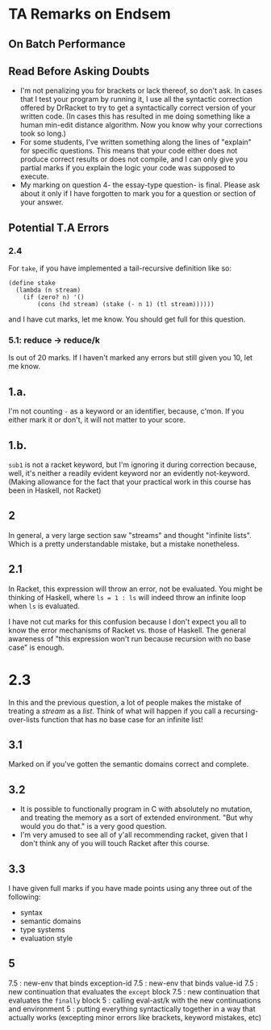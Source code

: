 # TA Remarks on Endsem

## On Batch Performance

## Read Before Asking Doubts

* I'm not penalizing you for brackets or lack thereof, so don't ask. In cases that I test your program by running it, I use all the syntactic correction offered by DrRacket to try to get a syntactically correct version of your written code. (In cases this has resulted in me doing something like a human min-edit distance algorithm. Now you know why your corrections took so long.)
* For some students, I've written something along the lines of "explain" for specific questions. This means that your code either does not produce correct results or does not compile, and I can only give you partial marks if you explain the logic your code was supposed to execute.
* My marking on question 4- the essay-type question- is final. Please ask about it only if I have forgotten to mark you for a question or section of your answer.

## Potential T.A Errors

### 2.4

For `take`, if you have implemented a tail-recursive definition like so:

```
(define stake
  (lambda (n stream)
    (if (zero? n) '()
        (cons (hd stream) (stake (- n 1) (tl stream))))))
```

and I have cut marks, let me know. You should get full for this question.

### 5.1: reduce -> reduce/k

Is out of 20 marks. If I haven't marked any errors but still given you 10, let me know.


## 1.a.

I'm not counting `-` as a keyword or an identifier, because, c'mon. If you either mark it or don't, it will not matter to your score.

## 1.b.

`sub1` is not a racket keyword, but I'm ignoring it during correction because, well, it's neither a readily evident keyword nor an evidently not-keyword. (Making allowance for the fact that your practical work in this course has been in Haskell, not Racket)

## 2 

In general, a very large section saw "streams" and thought "infinite lists". Which is a pretty understandable mistake, but a mistake nonetheless.

## 2.1

In Racket, this expression will throw an error, not be evaluated. You might be thinking of Haskell, where `ls = 1 : ls` will indeed throw an infinite loop when `ls` is evaluated. 

I have not cut marks for this confusion because I don't expect you all to know the error mechanisms of Racket vs. those of Haskell. The general awareness of "this expression won't run because recursion with no base case" is enough.

# 2.3

In this and the previous question, a lot of people makes the mistake of treating a _stream_ as a _list_. Think of what will happen if you call a recursing-over-lists function that has no base case for an infinite list!

## 3.1

Marked on if you've gotten the semantic domains correct and complete.

## 3.2

* It is possible to functionally program in C with absolutely no mutation, and treating the memory as a sort of extended environment. "But why would you do that." is a very good question.
* I'm very amused to see all of y'all recommending racket, given that I don't think any of you will touch Racket after this course.

## 3.3

I have given full marks if you have made points using any three out of the following:

- syntax
- semantic domains
- type systems
- evaluation style

## 5

7.5 : new-env that binds exception-id
7.5 : new-env that binds value-id
7.5 : new continuation that evaluates the `except` block
7.5 : new continuation that evaluates the `finally` block
5   : calling eval-ast/k with the new continuations and environment
5   : putting everything syntactically together in a way that actually works (excepting minor errors like brackets, keyword mistakes, etc) 

